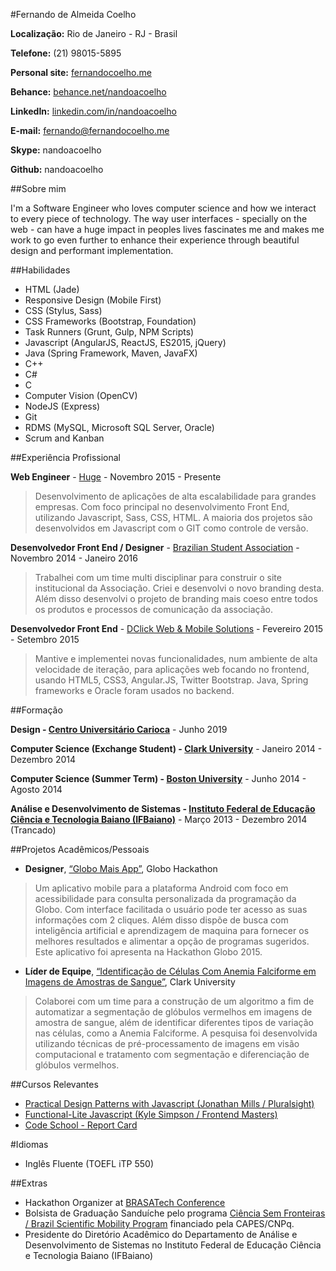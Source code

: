 #Fernando de Almeida Coelho

**Localização:** Rio de Janeiro - RJ - Brasil

**Telefone:** (21) 98015-5895

**Personal site:** [fernandocoelho.me](http://fernandocoelho.me)

**Behance:** [behance.net/nandoacoelho](http://behance.net/nandoacoelho)

**LinkedIn:** [linkedin.com/in/nandoacoelho](http://linkedin.com/in/nandoacoelho)

**E-mail:** fernando@fernandocoelho.me

**Skype:** nandoacoelho

**Github:** nandoacoelho

##Sobre mim

I'm a Software Engineer who loves computer science and how we interact to every piece of technology. The way user interfaces - specially on the web - can have a huge impact in peoples lives fascinates me and makes me work to go even further to enhance their experience through beautiful design and performant implementation.

##Habilidades

* HTML (Jade)
* Responsive Design (Mobile First)
* CSS (Stylus, Sass)
* CSS Frameworks (Bootstrap, Foundation)
* Task Runners (Grunt, Gulp, NPM Scripts)
* Javascript (AngularJS, ReactJS, ES2015, jQuery)
* Java (Spring Framework, Maven, JavaFX)
* C++
* C#
* C
* Computer Vision (OpenCV)
* NodeJS (Express)
* Git
* RDMS (MySQL, Microsoft SQL Server, Oracle)
* Scrum and Kanban

##Experiência Profissional

**Web Engineer** - [Huge](http://hugeinc.com) - Novembro 2015 - Presente

> Desenvolvimento de aplicações de alta escalabilidade para grandes empresas. Com foco principal no desenvolvimento Front End, utilizando Javascript, Sass, CSS, HTML. A maioria dos projetos são desenvolvidos em Javascript com o GIT como controle de versão.

**Desenvolvedor Front End / Designer** - [Brazilian Student Association](http://gobrasa.org) - Novembro 2014 - Janeiro 2016

> Trabalhei com um time multi disciplinar para construir o site institucional da Associação.  Criei e desenvolvi o novo branding desta. Além disso desenvolvi o projeto de branding mais coeso entre todos os produtos e processos de comunicação da associação.

**Desenvolvedor Front End** - [DClick Web & Mobile Solutions](http://dclick.com.br) - Fevereiro 2015 - Setembro 2015

> Mantive e implementei novas funcionalidades, num ambiente de alta velocidade de iteração, para aplicações web focando no frontend, usando HTML5, CSS3, Angular.JS, Twitter Bootstrap. Java, Spring frameworks e Oracle foram usados no backend.

##Formação

**Design - [Centro Universitário Carioca](http://unicarioca.edu.br)** - Junho 2019

**Computer Science (Exchange Student) - [Clark University](http://clarku.edu)** - Janeiro 2014 - Dezembro 2014

**Computer Science (Summer Term) - [Boston University](http://bu.edu)** - Junho 2014 - Agosto 2014

**Análise e Desenvolvimento de Sistemas - [Instituto Federal de Educação Ciência e Tecnologia Baiano (IFBaiano)](http://ifbaiano.edu.br/portal/)** - Março 2013 - Dezembro 2014 (Trancado)


##Projetos Acadêmicos/Pessoais

* **Designer**, [“Globo Mais App”](https://www.behance.net/gallery/29591179/Globo-Mais-App), Globo Hackathon

> Um aplicativo mobile para a plataforma Android com foco em acessibilidade para consulta personalizada da programação da Globo. Com interface facilitada o usuário pode ter acesso as suas informações com 2 cliques. Além disso dispõe de busca com inteligência artificial e aprendizagem de maquina para fornecer os melhores resultados e alimentar a opção de programas sugeridos. Este aplicativo foi apresenta na Hackathon Globo 2015.

* **Líder de Equipe**, [“Identificação de Células Com Anemia Falciforme em Imagens de
Amostras de Sangue”](http://cs.clarku.edu/~fdealmeidacoelho/FinalProject/), Clark University

> Colaborei com um time para a construção de um algoritmo a fim de automatizar a segmentação de glóbulos vermelhos em imagens de amostra de sangue, além de identificar diferentes tipos de variação nas células, como a Anemia Falciforme.
A pesquisa foi desenvolvida utilizando técnicas de pré-processamento de imagens em visão computacional e tratamento com segmentação e diferenciação de glóbulos vermelhos.

##Cursos Relevantes

* [Practical Design Patterns with Javascript (Jonathan Mills / Pluralsight)](https://www.pluralsight.com/courses/javascript-practical-design-patterns)
* [Functional-Lite Javascript (Kyle Simpson / Frontend Masters)](https://frontendmasters.com/courses/functional-js-lite/)
* [Code School - Report Card](https://www.codeschool.com/users/2067099)

#Idiomas

* Inglês Fluente (TOEFL iTP 550)

##Extras

* Hackathon Organizer at [BRASATech Conference](http://brasatech.org/)
* Bolsista de Graduação Sanduíche pelo programa [Ciência Sem Fronteiras / Brazil Scientific Mobility Program](http://www.cienciasemfronteiras.gov.br/) financiado pela CAPES/CNPq.
* Presidente do Diretório Acadêmico do Departamento de Análise e Desenvolvimento de Sistemas no Instituto Federal de Educação Ciência e Tecnologia Baiano (IFBaiano)
